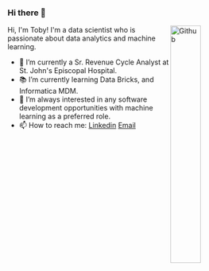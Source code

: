 ### Hi there 👋

<img width="35%" align="right" alt="Github" src="https://user-images.githubusercontent.com/48678280/88862734-4903af80-d201-11ea-968b-9c939d88a37c.gif" />

Hi, I'm Toby! I'm a data scientist who is passionate about data analytics and machine learning.
- 🔭 I’m currently a Sr. Revenue Cycle Analyst at St. John's Episcopal Hospital.
- 📚 I’m currently learning Data Bricks, and Informatica MDM.
- 👯 I’m always interested in any software development opportunities with machine learning as a preferred role. 
- 📫 How to reach me: [Linkedin](https://www.linkedin.com/in/tobchen/) [Email](mailto:tobyhchen2013@gmail.com)

